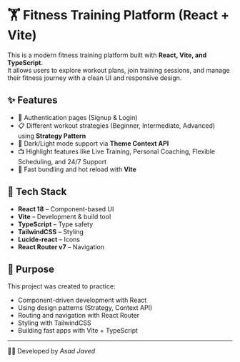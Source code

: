 # 🏋️ Fitness Training Platform (React + Vite)

This is a modern fitness training platform built with **React, Vite, and TypeScript**.  
It allows users to explore workout plans, join training sessions, and manage their fitness journey with a clean UI and responsive design.

## ✨ Features
- 🔐 Authentication pages (Signup & Login)  
- 📋 Different workout strategies (Beginner, Intermediate, Advanced) using **Strategy Pattern**  
- 🎨 Dark/Light mode support via **Theme Context API**  
- 📺 Highlight features like Live Training, Personal Coaching, Flexible Scheduling, and 24/7 Support  
- 🚀 Fast bundling and hot reload with **Vite**  

## 🔧 Tech Stack
- **React 18** – Component-based UI  
- **Vite** – Development & build tool  
- **TypeScript** – Type safety  
- **TailwindCSS** – Styling  
- **Lucide-react** – Icons  
- **React Router v7** – Navigation  

## 🎯 Purpose
This project was created to practice:
- Component-driven development with React  
- Using design patterns (Strategy, Context API)  
- Routing and navigation with React Router  
- Styling with TailwindCSS  
- Building fast apps with Vite + TypeScript  

---

👨‍💻 Developed by *Asad Javed*
